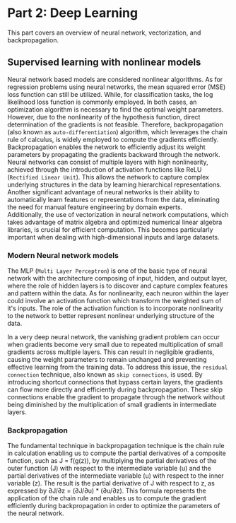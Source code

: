 # Part 2: Deep Learning
This part covers an overview of neural network, vectorization, and backpropagation.
## Supervised learning with nonlinear models
Neural network based models are considered nonlinear algorithms. As for regression problems using neural networks, the mean squared error (MSE) loss function can still be utilized. While, for classification tasks, the log likelihood loss function is commonly employed. In both cases, an optimization algorithm is necessary to find the optimal weight parameters. However, due to the nonlinearity of the hypothesis function, direct determination of the gradients is not feasible. Therefore, backpropagation (also known as `auto-differentiation`) algorithm, which leverages the chain rule of calculus, is widely employed to compute the gradients efficiently. Backpropagation enables the network to efficiently adjust its weight parameters by propagating the gradients backward through the network.
Neural networks can consist of multiple layers with high nonlinearity, achieved through the introduction of activation functions like ReLU (`Rectified Linear Unit`). This allows the network to capture complex underlying structures in the data by learning hierarchical representations.  
Another significant advantage of neural networks is their ability to automatically learn features or representations from the data, eliminating the need for manual feature engineering by domain experts.  
Additionally, the use of vectorization in neural network computations, which takes advantage of matrix algebra and optimized numerical linear algebra libraries, is crucial for efficient computation. This becomes particularly important when dealing with high-dimensional inputs and large datasets.
### Modern Neural network models
The MLP (`Multi Layer Perceptron`) is one of the basic type of neural network with the architecture composing of input, hidden, and output layer, where the role of hidden layers is to discover and capture complex features and pattern within the data. As for nonlinearity, each neuron within the layer could involve an activation function which transform the weighted sum of it's inputs. The role of the activation function is to incorporate nonlinearity to the network to better represent nonlinear underlying structure of the data.  

In a very deep neural network, the vanishing gradient problem can occur when gradients become very small due to repeated multiplication of small gradients across multiple layers. This can result in negligible gradients, causing the weight parameters to remain unchanged and preventing effective learning from the training data. To address this issue, the `residual connection` technique, also known as `skip connections`, is used. By introducing shortcut connections that bypass certain layers, the gradients can flow more directly and efficiently during backpropagation. These skip connections enable the gradient to propagate through the network without being diminished by the multiplication of small gradients in intermediate layers.
### Backpropagation
The fundamental technique in backpropagation technique is the chain rule in calculation enabling us to compute the partial derivatives of a composite function, such as J = f(g(z)), by multiplying the partial derivatives of the outer function (J) with respect to the intermediate variable (u) and the partial derivatives of the intermediate variable (u) with respect to the inner variable (z). The result is the partial derivative of J with respect to z, as expressed by ∂J/∂z = (∂J/∂u) * (∂u/∂z). This formula represents the application of the chain rule and enables us to compute the gradient efficiently during backpropagation in order to optimize the parameters of the neural network.